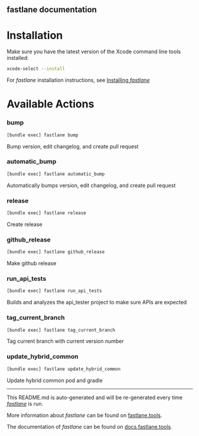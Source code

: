 fastlane documentation
----

# Installation

Make sure you have the latest version of the Xcode command line tools installed:

```sh
xcode-select --install
```

For _fastlane_ installation instructions, see [Installing _fastlane_](https://docs.fastlane.tools/#installing-fastlane)

# Available Actions

### bump

```sh
[bundle exec] fastlane bump
```

Bump version, edit changelog, and create pull request

### automatic_bump

```sh
[bundle exec] fastlane automatic_bump
```

Automatically bumps version, edit changelog, and create pull request

### release

```sh
[bundle exec] fastlane release
```

Create release

### github_release

```sh
[bundle exec] fastlane github_release
```

Make github release

### run_api_tests

```sh
[bundle exec] fastlane run_api_tests
```

Builds and analyzes the api_tester project to make sure APIs are expected

### tag_current_branch

```sh
[bundle exec] fastlane tag_current_branch
```

Tag current branch with current version number

### update_hybrid_common

```sh
[bundle exec] fastlane update_hybrid_common
```

Update hybrid common pod and gradle

----

This README.md is auto-generated and will be re-generated every time [_fastlane_](https://fastlane.tools) is run.

More information about _fastlane_ can be found on [fastlane.tools](https://fastlane.tools).

The documentation of _fastlane_ can be found on [docs.fastlane.tools](https://docs.fastlane.tools).
